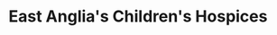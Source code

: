 ---
title: "East Anglia's Children's Hospices"
url: /beccles/east-anglias-childrens-hospices/
shop: Gebrauchtwaren
---